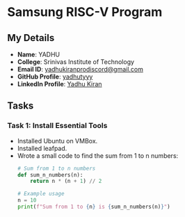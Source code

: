 # Samsung RISC-V Program

## My Details
- **Name**: YADHU
- **College**: Srinivas Institute of Technology
- **Email ID**: yadhukiranprodiscord@gmail.com 
- **GitHub Profile**: [yadhutyyy]((https://github.com/yadhutyyy))
- **LinkedIn Profile**: [Yadhu Kiran](www.linkedin.com/in/yadhu-kiran-0884b3194)

## Tasks

### Task 1: Install Essential Tools
- Installed Ubuntu on VMBox.
- Installed leafpad.
- Wrote a small code to find the sum from 1 to n numbers:
  ```python
  # Sum from 1 to n numbers
  def sum_n_numbers(n):
      return n * (n + 1) // 2

  # Example usage
  n = 10
  print(f"Sum from 1 to {n} is {sum_n_numbers(n)}")

